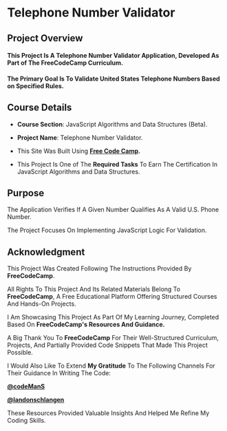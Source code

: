# **Telephone Number Validator**

## **Project Overview**

#### This Project Is A **Telephone Number Validator Application**, Developed As Part of The FreeCodeCamp Curriculum. 

#### The Primary Goal Is To Validate United States Telephone Numbers Based on Specified Rules.

## **Course Details**

+ **Course Section**: JavaScript Algorithms and Data Structures (Beta).
  
+ **Project Name**: Telephone Number Validator.
  
+ This Site Was Built Using **[Free Code Camp](https://www.freecodecamp.org/).**
  
+ This Project Is One of The **Required Tasks** To Earn The Certification In JavaScript Algorithms and Data Structures.

## **Purpose**

The Application Verifies If A Given Number Qualifies As A Valid U.S. Phone Number.

The Project Focuses On Implementing JavaScript Logic For Validation.

## **Acknowledgment**

This Project Was Created Following The Instructions Provided By **FreeCodeCamp**.

All Rights To This Project And Its Related Materials Belong To **FreeCodeCamp**, A Free Educational Platform Offering Structured Courses And Hands-On Projects.

I Am Showcasing This Project As Part Of My Learning Journey, Completed Based On **FreeCodeCamp's Resources And Guidance.**

A Big Thank You To **FreeCodeCamp** For Their Well-Structured Curriculum, Projects, And Partially Provided Code Snippets That Made This Project Possible.

I Would Also Like To Extend **My Gratitude** To The Following Channels For Their Guidance In Writing The Code:

**[@codeManS](https://www.youtube.com/@codeManS)**

**[@landonschlangen](https://www.youtube.com/@landonschlangen)**

These Resources Provided Valuable Insights And Helped Me Refine My Coding Skills.





